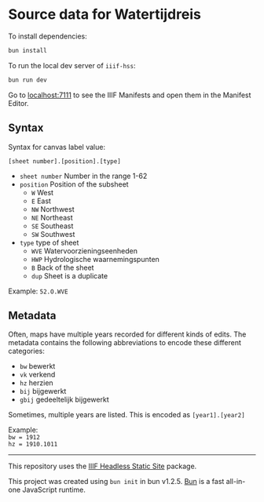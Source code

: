 # Source data for Watertijdreis

To install dependencies:

```bash
bun install
```

To run the local dev server of `iiif-hss`:

```bash
bun run dev
```

Go to [localhost:7111](http://localhost:7111) to see the IIIF Manifests and open them in the Manifest Editor.

## Syntax

Syntax for canvas label value:

`[sheet number].[position].[type]`

- `sheet number` Number in the range 1-62
- `position` Position of the subsheet
  - `W` West
  - `E` East
  - `NW` Northwest
  - `NE` Northeast
  - `SE` Southeast
  - `SW` Southwest
- `type` type of sheet
  - `WVE` Watervoorzieningseenheden
  - `HWP` Hydrologische waarnemingspunten
  - `B` Back of the sheet
  - `dup` Sheet is a duplicate

Example: `52.O.WVE`

## Metadata

Often, maps have multiple years recorded for different kinds of edits. The metadata contains the following abbreviations to encode these different categories:

- `bw` bewerkt
- `vk` verkend
- `hz` herzien
- `bij` bijgewerkt
- `gbij` gedeeltelijk bijgewerkt

Sometimes, multiple years are listed. This is encoded as `[year1].[year2]`

Example: \
`bw = 1912` \
`hz = 1910.1011`


---

This repository uses the [IIIF Headless Static Site](https://github.com/digirati-co-uk/headless-static-site) package.

This project was created using `bun init` in bun v1.2.5. [Bun](https://bun.sh) is a fast all-in-one JavaScript runtime.

